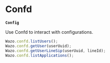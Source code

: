 # Confd

**`Config`**

Use Confd to interact with configurations.
```js
Wazo.confd.listUsers();
Wazo.confd.getUser(userUuid);
Wazo.confd.getUserLineSip(userUuid, lineId);
Wazo.confd.listApplications();
```